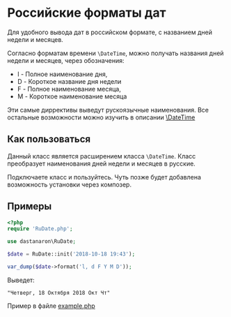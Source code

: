 Российские форматы дат
========================

Для удобного вывода дат в российском формате, с названием дней недели и месяцев.

Согласно форматам времени `\DateTime`, можно получать названия дней недели и месяцев, через обозначения:

* l - Полное наименование дня,
* D - Короткое название дня недели
* F - Полное наименование месяца,
* M - Короткое наименование месяца

Эти самые диррективы выведут рускоязычные наименования. Все остальные возможности
можно изучить в описании [\DateTime](http://php.net/manual/ru/class.datetime.php)


Как пользоваться
----------------------

Данный класс является расширением класса `\DateTime`. Класс преобразует наименования дней недели
и месяцев в русские.

Подключаете класс и пользуйтесь. Чуть позже будет добавлена возможность установки через композер.


Примеры
-----------------

```php
<?php
require 'RuDate.php';

use dastanaron\RuDate;

$date = RuDate::init('2018-10-18 19:43');

var_dump($date->format('l, d F Y M D'));
```
Выведет:

```
"Четверг, 18 Октября 2018 Окт Чт"
```
 
Пример в файле [example.php](example.php)
 